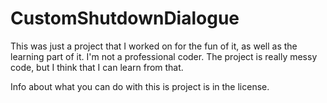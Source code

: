 # CustomShutdownDialogue
This was just a project that I worked on for the fun of it, as well as the learning part of it.
I'm not a professional coder.
The project is really messy code, but I think that I can learn from that.

Info about what you can do with this is project is in the license.
